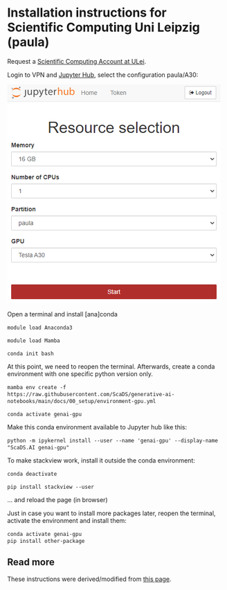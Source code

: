 # Installation instructions for Scientific Computing Uni Leipzig (paula)

Request a [Scientific Computing Account at ULei](https://www.urz.uni-leipzig.de/servicedesk-und-hilfe/hilfe-zu-unseren-services/forschung/hilfe-webbasiertes-data-science-und-machine-learning-mit-jupyter).

Login to VPN and [Jupyter Hub](https://lab.sc.uni-leipzig.de/), select the configuration paula/A30:

![](config-paula.png)

Open a terminal and install [ana]conda
```
module load Anaconda3
```

```
module load Mamba
```

```
conda init bash
```

At this point, we need to reopen the terminal. Afterwards, create a conda environment with one specific python version only.

```
mamba env create -f https://raw.githubusercontent.com/ScaDS/generative-ai-notebooks/main/docs/00_setup/environment-gpu.yml
```

```
conda activate genai-gpu
```

Make this conda environment available to Jupyter hub like this:
```
python -m ipykernel install --user --name 'genai-gpu' --display-name "ScaDS.AI genai-gpu"
```

To make stackview work, install it outside the conda environment:
```
conda deactivate
```

```
pip install stackview --user
```
... and reload the page (in browser)


Just in case you want to install more packages later, reopen the terminal, activate the environment and install them:
```
conda activate genai-gpu
pip install other-package 
```

## Read more

These instructions were derived/modified from [this page](https://www.sc.uni-leipzig.de/05_Instructions/Jupyter/#how-to-use-your-own-environments-and-kernels).

